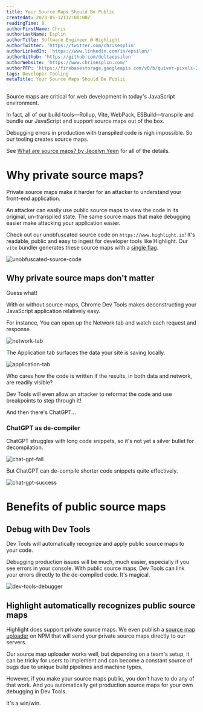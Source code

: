 ```yaml
---
title: Your Source Maps Should Be Public
createdAt: 2023-05-12T12:00:00Z
readingTime: 8
authorFirstName: Chris
authorLastName: Esplin
authorTitle: Software Engineer @ Highlight 
authorTwitter: 'https://twitter.com/chrisesplin'
authorLinkedIn: 'https://www.linkedin.com/in/epsilon/'
authorGithub: 'https://github.com/deltaepsilon'
authorWebsite: 'https://www.chrisesplin.com/'
authorPFP: 'https://firebasestorage.googleapis.com/v0/b/quiver-pixels-2020.appspot.com/o/F1EQ3eaBqkbEKEHBigolXIlmdut2%2F1408a808-60a6-4102-b636-08ab24041503.jpeg?alt=media&token=5f0ed5d8-c192-4aa3-a75b-3eb6cac9a552'
tags: Developer Tooling
metaTitle: Your Source Maps Should Be Public
---
```


Source maps are critical for web development in today's JavaScript environment.

In fact, all of our build tools—Rollup, Vite, WebPack, ESBuild—transpile and bundle our JavaScript and support source maps out of the box.

Debugging errors in production with transpiled code is nigh impossible. So our tooling creates source maps.

See [What are source maps? by Jecelyn Yeen](https://web.dev/source-maps/) for all of the details.

# Why private source maps?

Private source maps make it harder for an attacker to understand your front-end application.

An attacker can easily use public source maps to view the code in its original, un-transpiled state. The same source maps that make debugging easier make attacking your application easier.

Check out our unobfuscated source code on `https://www.highlight.io`! It's readable, public and easy to ingest for developer tools like Highlight. Our `vite` bundler generates these source maps with a [single flag](https://vitejs.dev/config/build-options.html#build-sourcemap).

![unobfuscated-source-code](https://github.com/highlight/highlight/assets/878947/84775c15-360a-4648-9cb3-987341ee309d)

## Why private source maps don't matter

Guess what!

With or without source maps, Chrome Dev Tools makes deconstructing your JavaScript application relatively easy.

For instance, You can open up the Network tab and watch each request and response.

![network-tab](https://github.com/highlight/highlight/assets/878947/fbf16a8c-b3b4-45bb-9226-d815b0f9b281)

The Application tab surfaces the data your site is saving locally.

![application-tab](https://github.com/highlight/highlight/assets/878947/bfa9af40-be66-4774-9a73-bf19d2e04383)

Who cares how the code is written if the results, in both data and network, are readily visible?

Dev Tools will even allow an attacker to reformat the code and use breakpoints to step through it!

And then there's ChatGPT...

### ChatGPT as de-compiler

ChatGPT struggles with long code snippets, so it's not yet a silver bullet for decompilation.

![chat-gpt-fail](https://github.com/highlight/highlight/assets/878947/bfb4c9e7-1486-4e36-8624-8a3eb951b9a1)

But ChatGPT can de-compile shorter code snippets quite effectively.

![chat-gpt-success](https://github.com/highlight/highlight/assets/878947/ffb9b402-e90c-4501-879f-ab0196be5a01)

# Benefits of public source maps

## Debug with Dev Tools

Dev Tools will automatically recognize and apply public source maps to your code.

Debugging production issues will be much, much easier, especially if you see errors in your console. With public source maps, Dev Tools can link your errors directly to the de-compiled code. It's magical.

![dev-tools-debugger](https://github.com/highlight/highlight/assets/878947/804d1f89-8939-45e2-9b98-a1f6124ae823)

## Highlight automatically recognizes public source maps

Highlight does support private source maps. We even publish a [source map uploader](https://www.npmjs.com/package/@highlight-run/sourcemap-uploader) on NPM that will send your private source maps directly to our servers.

Our source map uploader works well, but depending on a team's setup, it can be tricky for users to implement and can become a constant source of bugs due to unique build pipelines and machine types.

However, if you make your source maps public, you don't have to do any of that work. And you automatically get production source maps for your own debugging in Dev Tools.

It's a win/win. 
